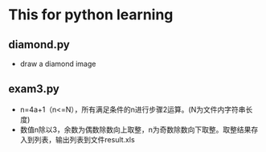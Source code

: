 # This for python learning

## diamond.py
* draw a diamond image

## exam3.py
* n=4a+1（n<=N），所有满足条件的n进行步骤2运算。(N为文件内字符串长度)
* 数值n除以3，余数为偶数除数向上取整，n为奇数除数向下取整。取整结果存入到列表，输出列表到文件result.xls

